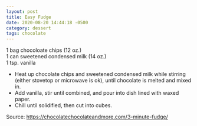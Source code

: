 ```yaml
---
layout: post
title: Easy Fudge
date: 2020-08-20 14:44:18 -0500
category: dessert
tags: chocolate
---
```

1 bag chocoloate chips (12 oz.)  
1 can sweetened condensed milk (14 oz.)  
1 tsp. vanilla  
<ul>
 	<li>Heat up chocolate chips and sweetened condensed milk while stirring (either stovetop or microwave is ok), until chocolate is melted and mixed in.</li>
 	<li>Add vanilla, stir until combined, and pour into dish lined with waxed paper.</li>
 	<li>Chill until solidified, then cut into cubes.</li>
</ul>
Source: <a href="https://chocolatechocolateandmore.com/3-minute-fudge/">https://chocolatechocolateandmore.com/3-minute-fudge/</a>
